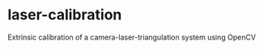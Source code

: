laser-calibration
=================

Extrinsic calibration of a camera-laser-triangulation system using OpenCV